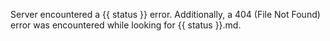 Server encountered a {{ status }} error.
Additionally, a 404 (File Not Found) error was encountered while looking for {{ status }}.md.
